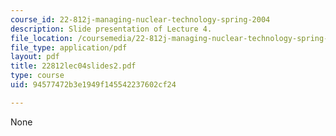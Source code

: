 ```yaml
---
course_id: 22-812j-managing-nuclear-technology-spring-2004
description: Slide presentation of Lecture 4.
file_location: /coursemedia/22-812j-managing-nuclear-technology-spring-2004/94577472b3e1949f145542237602cf24_22812lec04slides2.pdf
file_type: application/pdf
layout: pdf
title: 22812lec04slides2.pdf
type: course
uid: 94577472b3e1949f145542237602cf24

---
```

None